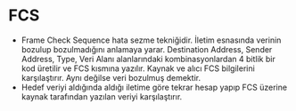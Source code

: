 # FCS

- Frame Check Sequence hata sezme tekniğidir. İletim esnasında verinin bozulup bozulmadığını anlamaya yarar. Destination Address, Sender Address, Type, Veri Alanı alanlarındaki kombinasyonlardan 4 bitlik bir kod üretilir ve FCS kısmına yazılır. Kaynak ve alıcı FCS bilgilerini karşılaştırır. Aynı değilse veri bozulmuş demektir.
- Hedef veriyi aldığında aldığı iletime göre tekrar hesap yapıp FCS üzerine kaynak tarafından yazılan veriyi karşılaştırır.

